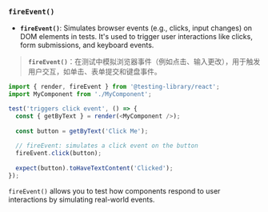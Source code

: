 ### `fireEvent()`

- **`fireEvent()`**: Simulates browser events (e.g., clicks, input changes) on DOM elements in tests. It's used to trigger user interactions like clicks, form submissions, and keyboard events.

> **`fireEvent()`**：在测试中模拟浏览器事件（例如点击、输入更改），用于触发用户交互，如单击、表单提交和键盘事件。

```js
import { render, fireEvent } from '@testing-library/react';
import MyComponent from './MyComponent';

test('triggers click event', () => {
  const { getByText } = render(<MyComponent />);
  
  const button = getByText('Click Me');
  
  // fireEvent: simulates a click event on the button
  fireEvent.click(button);
  
  expect(button).toHaveTextContent('Clicked');
});
```

`fireEvent()` allows you to test how components respond to user interactions by simulating real-world events.